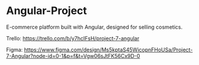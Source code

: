 # Angular-Project
E-commerce platform built with Angular, designed for selling cosmetics. 

Trello:
https://trello.com/b/y7hcIFsH/project-7-angular

Figma:
https://www.figma.com/design/Ms5kptaS45WicopnFHoUSa/Project-7-Angular?node-id=0-1&p=f&t=Vgw06sJtFK56Cx9D-0

